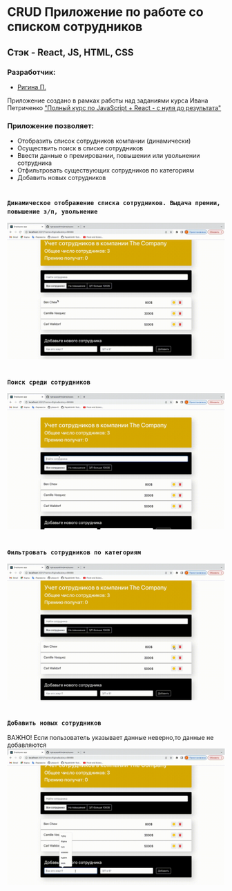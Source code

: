 # CRUD Приложение по работе со списком сотрудников
## Стэк - React, JS, HTML, CSS
### Разработчик:
- [Ригина П.](https://github.com/riginapapakhina)

Приложение создано в рамках работы над заданиями курса Ивана Петриченко ["Полный курс по JavaScript + React - с нуля до результата"](https://www.udemy.com/course/javascript_full/)

### Приложение позволяет:
- Отобразить список сотрудников компании (динамически)
- Осуществить поиск в списке сотрудников
- Ввести данные о премировании, повышении или увольнении сотрудника
- Отфильтровать существующих сотрудников по категориям
- Добавить новых сотрудников
#
### `Динамическое отображение списка сотрудников. Выдача премии, повышение з/п, увольнение`

![screenshot](gifs/rise.gif)
#
### `Поиск среди сотрудников`

![screenshot](gifs/search.gif)
#
### `Фильтровать сотрудников по категориям`
 
![screenshot](gifs/filter.gif)
#
### `Добавить новых сотрудников`
 
ВАЖНО! Если пользователь указывает данные неверно,то данные не добавляются
![screenshot](gifs/add-new.gif)


